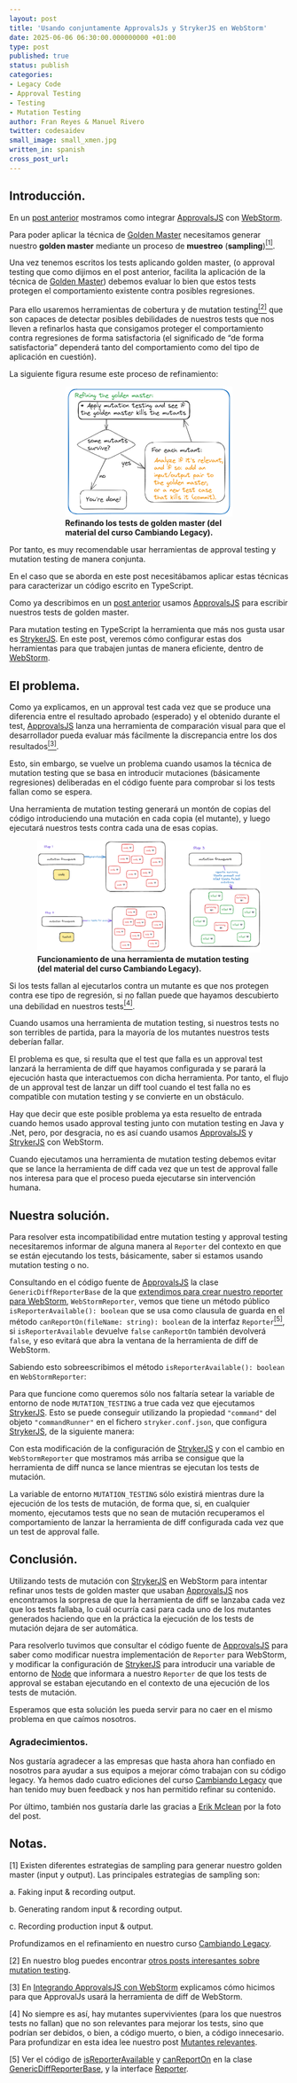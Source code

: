 ```yaml
---
layout: post
title: 'Usando conjuntamente ApprovalsJs y StrykerJS en WebStorm'
date: 2025-06-06 06:30:00.000000000 +01:00
type: post
published: true
status: publish
categories:
- Legacy Code
- Approval Testing
- Testing
- Mutation Testing
author: Fran Reyes & Manuel Rivero
twitter: codesaidev
small_image: small_xmen.jpg
written_in: spanish
cross_post_url:
---
```


## Introducción.
En un [post anterior](https://codesai.com/posts/2025/05/approvasls-en-webstorm) mostramos como integrar [ApprovalsJS](https://github.com/approvals/Approvals.NodeJS) con [WebStorm](https://www.jetbrains.com/webstorm/). 

Para poder aplicar la técnica de [Golden Master](https://blog.thecodewhisperer.com/permalink/surviving-legacy-code-with-golden-master-and-sampling) necesitamos generar nuestro **golden master** mediante un proceso de **muestreo** (**sampling**)<a href="#nota1"><sup>[1]</sup></a>.

Una vez tenemos escritos los tests aplicando golden master, (o approval testing que como dijimos en el post anterior, facilita la aplicación de la técnica de [Golden Master](https://blog.thecodewhisperer.com/permalink/surviving-legacy-code-with-golden-master-and-sampling)) debemos evaluar lo bien que estos tests protegen el comportamiento existente contra posibles regresiones.

Para ello usaremos herramientas de cobertura y de mutation testing<a href="#nota2"><sup>[2]</sup></a> que son capaces de detectar posibles debilidades de nuestros tests 
que nos lleven a refinarlos hasta que consigamos proteger el comportamiento contra regresiones de forma satisfactoria (el significado de “de forma satisfactoria” dependerá tanto del comportamiento como del tipo de aplicación en cuestión).

La siguiente figura resume este proceso de refinamiento: 


<figure style="margin:auto; width: 60%">
<img src="/assets/refining_the_golden_master.png" alt="Refining golden master tests." />
<figcaption><strong>Refinando los tests de golden master (del material del curso Cambiando Legacy).</strong></figcaption>
</figure>

Por tanto, es muy recomendable usar herramientas de approval testing y mutation testing de manera conjunta.

En el caso que se aborda en este post necesitábamos aplicar estas técnicas para caracterizar un código escrito en TypeScript.

Como ya describimos en un [post anterior](https://codesai.com/posts/2025/05/approvasls-en-webstorm) usamos [ApprovalsJS](https://github.com/approvals/Approvals.NodeJS) para escribir nuestros tests  de golden master.

Para mutation testing en TypeScript la herramienta que más nos gusta usar es [StrykerJS](https://github.com/stryker-mutator/stryker-js/blob/master/README.md).
En este post, veremos cómo configurar estas dos herramientas para que trabajen juntas de manera eficiente, dentro de [WebStorm](https://www.jetbrains.com/webstorm/).

## El problema.

Como ya explicamos, en un approval test cada vez que se produce una diferencia entre el resultado aprobado (esperado) y el obtenido durante el test, [ApprovalsJS](https://github.com/approvals/Approvals.NodeJS) lanza una herramienta de comparación visual para que el desarrollador pueda evaluar más fácilmente  la discrepancia entre los dos resultados<a href="#nota3"><sup>[3]</sup></a>.

Esto, sin embargo, se vuelve un problema cuando usamos la técnica de mutation testing que se basa en introducir mutaciones (básicamente regresiones) deliberadas en el código fuente para comprobar si los tests fallan como se espera.

Una herramienta de mutation testing generará un montón de copias del código introduciendo una mutación en cada copia (el mutante), y luego ejecutará nuestros tests contra cada una de esas copias. 

<figure style="margin:auto; width: 80%">
<img src="/assets/how_mutation_testing_works.png" alt="how mutation testing tools work." />
<figcaption><strong>Funcionamiento de una herramienta de mutation testing (del material del curso Cambiando Legacy).</strong></figcaption>
</figure>

Si los tests fallan al ejecutarlos contra un mutante es que nos protegen contra ese tipo de regresión, si no fallan puede que hayamos descubierto una debilidad en nuestros tests<a href="#nota4"><sup>[4]</sup></a>.

Cuando usamos una herramienta de mutation testing, si nuestros tests no son terribles de partida, para la mayoría de los mutantes nuestros tests deberían fallar. 

El problema es que, si resulta que el test que falla es un approval test lanzará la herramienta de diff que hayamos configurada y se parará la ejecución hasta que interactuemos con dicha herramienta. 
Por tanto, el flujo de un approval test de lanzar un diff tool cuando el test falla no es compatible con mutation testing y se convierte en un obstáculo.

Hay que decir que este posible problema ya esta resuelto de entrada cuando hemos usado approval testing junto con mutation testing en Java y .Net, pero, por desgracia, no es así cuando usamos [ApprovalsJS](https://github.com/approvals/Approvals.NodeJS) y [StrykerJS](https://github.com/stryker-mutator/stryker-js/blob/master/README.md) con WebStorm. 

Cuando ejecutamos una herramienta de mutation testing debemos evitar que se lance la herramienta de diff cada vez que un test de approval falle nos interesa para que el proceso pueda ejecutarse sin intervención humana.

## Nuestra solución.

Para resolver esta incompatibilidad entre mutation testing y approval testing necesitaremos informar de alguna manera al `Reporter` del contexto en que se están ejecutando los tests, básicamente, saber si estamos usando mutation testing o no.

Consultando en el código fuente de [ApprovalsJS](https://github.com/approvals/Approvals.NodeJS) la clase `GenericDiffReporterBase` de la que [extendimos para crear nuestro reporter para WebStorm](https://codesai.com/posts/2025/05/approvasls-en-webstorm), `WebStormReporter`, vemos que tiene un método público `isReporterAvailable(): boolean` que se usa como clausula de guarda en el método `canReportOn(fileName: string): boolean` de la interfaz `Reporter`<a href="#nota5"><sup>[5]</sup></a>, si `isReporterAvailable` devuelve `false` `canReportOn` también devolverá `false`, y eso evitará que abra la ventana de la herramienta de diff de WebStorm.

Sabiendo esto sobreescribimos el método `isReporterAvailable(): boolean` en `WebStormReporter`:

<script src="https://gist.github.com/trikitrok/b57a4b25bd7191db94440e752ea08d8b.js"></script>

Para que funcione como queremos sólo nos faltaría setear la variable de entorno de node `MUTATION_TESTING` a true cada vez que ejecutamos [StrykerJS](https://github.com/stryker-mutator/stryker-js/blob/master/README.md). Esto se puede conseguir utilizando la propiedad `"command"` del objeto `"commandRunner"` en el fichero `stryker.conf.json`, que configura [StrykerJS](https://github.com/stryker-mutator/stryker-js/blob/master/README.md), de la siguiente manera:

<script src="https://gist.github.com/trikitrok/753f422a3ef80b207788767295f1f42a.js"></script>

Con esta modificación de la configuración de [StrykerJS](https://github.com/stryker-mutator/stryker-js/blob/master/README.md) y con el cambio en `WebStormReporter` que mostramos  más arriba se consigue que la herramienta de diff nunca se lance mientras se ejecutan los tests de mutación.

La variable de entorno `MUTATION_TESTING` sólo existirá mientras dure la ejecución de los tests de mutación, de forma que, si, en cualquier momento, ejecutamos tests que no sean de mutación recuperamos el comportamiento de lanzar la herramienta de diff configurada cada vez que un test de approval falle.

## Conclusión.

Utilizando tests de mutación con [StrykerJS](https://github.com/stryker-mutator/stryker-js/blob/master/README.md) en WebStorm para intentar refinar unos tests de golden master que usaban [ApprovalsJS](https://github.com/approvals/Approvals.NodeJS) nos encontramos la sorpresa de que la herramienta de diff se lanzaba cada vez que los tests fallaba, lo cuál ocurría casi para cada uno de los mutantes generados haciendo que en la práctica la ejecución de los tests de mutación dejara de ser automática.

Para resolverlo tuvimos que consultar el código fuente de [ApprovalsJS](https://github.com/approvals/Approvals.NodeJS) para saber como modificar nuestra implementación de `Reporter` para WebStorm, y modificar la configuración de [StrykerJS](https://github.com/stryker-mutator/stryker-js/blob/master/README.md) para introducir una variable de entorno de [Node](https://nodejs.org/en) que informara a nuestro `Reporter` de que los tests de approval se estaban ejecutando en el contexto de una ejecución de los tests de mutación.

Esperamos que esta solución les pueda servir para no caer en el mismo problema en que caímos nosotros.

### Agradecimientos.

Nos gustaría agradecer a las empresas que hasta ahora han confiado en nosotros para ayudar a sus equipos a mejorar cómo trabajan con su código legacy. Ya hemos dado cuatro ediciones del curso [Cambiando Legacy](https://codesai.com/cursos/changing-legacy/) que han tenido muy buen feedback y nos han permitido refinar su contenido.

Por último, también nos gustaría darle las gracias a [Erik Mclean](https://www.pexels.com/es-es/@introspectivedsgn/) por la foto del post.

## Notas.

<a name="nota1"></a> [1] Existen diferentes estrategias de sampling para generar nuestro golden master (input y output). 
Las principales estrategias de sampling son:

a. Faking input & recording output.

b. Generating random input & recording output.

c. Recording production input & output.

Profundizamos en el refinamiento en nuestro curso [Cambiando Legacy](https://codesai.com/cursos/changing-legacy/).

<a name="nota2"></a> [2] En nuestro blog puedes encontrar [otros posts interesantes sobre mutation testing](https://codesai.com/publications/categories/#Mutation%20Testing).

<a name="nota3"></a> [3] En [Integrando ApprovalsJS con WebStorm](https://codesai.com/posts/2025/05/approvasls-en-webstorm) explicamos cómo hicimos para que ApprovalJs usará la herramienta de diff de WebStorm.

<a name="nota4"></a> [4] No siempre es así, hay mutantes supervivientes (para los que nuestros tests no fallan) que no son relevantes para mejorar los tests, sino que podrían ser debidos, o bien, a código muerto, o bien, a código innecesario. Para profundizar en esta idea lee nuestro post [Mutantes relevantes](https://codesai.com/posts/2025/04/mutantes-relevantes).

<a name="nota5"></a> [5] Ver el código de [isReporterAvailable](https://github.com/approvals/Approvals.NodeJS/blob/e570bc10678ef9aba2cff304b4fbc0477c011740/lib/Reporting/GenericDiffReporterBase.ts#L30C3-L30C22) y [canReportOn](https://github.com/approvals/Approvals.NodeJS/blob/e570bc10678ef9aba2cff304b4fbc0477c011740/lib/Reporting/GenericDiffReporterBase.ts#L49) en la clase [GenericDiffReporterBase](https://github.com/approvals/Approvals.NodeJS/blob/master/lib/Reporting/GenericDiffReporterBase.ts), y la interface [Reporter](https://github.com/approvals/Approvals.NodeJS/blob/master/lib/Core/Reporter.ts).

